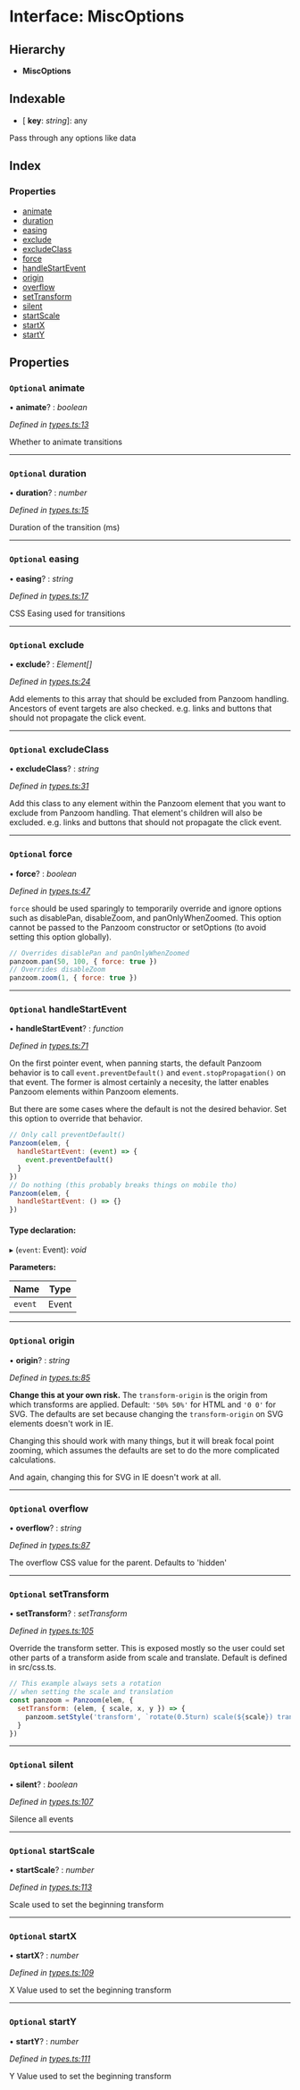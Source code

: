 
# Interface: MiscOptions

## Hierarchy

* **MiscOptions**

## Indexable

* \[ **key**: *string*\]: any

Pass through any options like data

## Index

### Properties

* [animate](_types_.miscoptions.md#optional-animate)
* [duration](_types_.miscoptions.md#optional-duration)
* [easing](_types_.miscoptions.md#optional-easing)
* [exclude](_types_.miscoptions.md#optional-exclude)
* [excludeClass](_types_.miscoptions.md#optional-excludeclass)
* [force](_types_.miscoptions.md#optional-force)
* [handleStartEvent](_types_.miscoptions.md#optional-handlestartevent)
* [origin](_types_.miscoptions.md#optional-origin)
* [overflow](_types_.miscoptions.md#optional-overflow)
* [setTransform](_types_.miscoptions.md#optional-settransform)
* [silent](_types_.miscoptions.md#optional-silent)
* [startScale](_types_.miscoptions.md#optional-startscale)
* [startX](_types_.miscoptions.md#optional-startx)
* [startY](_types_.miscoptions.md#optional-starty)

## Properties

### `Optional` animate

• **animate**? : *boolean*

*Defined in [types.ts:13](https://github.com/timmywil/panzoom/blob/b082b5a/src/types.ts#L13)*

Whether to animate transitions

___

### `Optional` duration

• **duration**? : *number*

*Defined in [types.ts:15](https://github.com/timmywil/panzoom/blob/b082b5a/src/types.ts#L15)*

Duration of the transition (ms)

___

### `Optional` easing

• **easing**? : *string*

*Defined in [types.ts:17](https://github.com/timmywil/panzoom/blob/b082b5a/src/types.ts#L17)*

CSS Easing used for transitions

___

### `Optional` exclude

• **exclude**? : *Element[]*

*Defined in [types.ts:24](https://github.com/timmywil/panzoom/blob/b082b5a/src/types.ts#L24)*

Add elements to this array that should be excluded
from Panzoom handling.
Ancestors of event targets are also checked.
e.g. links and buttons that should not propagate the click event.

___

### `Optional` excludeClass

• **excludeClass**? : *string*

*Defined in [types.ts:31](https://github.com/timmywil/panzoom/blob/b082b5a/src/types.ts#L31)*

Add this class to any element within the Panzoom element
that you want to exclude from Panzoom handling. That
element's children will also be excluded.
e.g. links and buttons that should not propagate the click event.

___

### `Optional` force

• **force**? : *boolean*

*Defined in [types.ts:47](https://github.com/timmywil/panzoom/blob/b082b5a/src/types.ts#L47)*

`force` should be used sparingly to temporarily
override and ignore options such as disablePan,
disableZoom, and panOnlyWhenZoomed.
This option cannot be passed to the
Panzoom constructor or setOptions (to avoid
setting this option globally).

```js
// Overrides disablePan and panOnlyWhenZoomed
panzoom.pan(50, 100, { force: true })
// Overrides disableZoom
panzoom.zoom(1, { force: true })
```

___

### `Optional` handleStartEvent

• **handleStartEvent**? : *function*

*Defined in [types.ts:71](https://github.com/timmywil/panzoom/blob/b082b5a/src/types.ts#L71)*

On the first pointer event, when panning starts,
the default Panzoom behavior is to call
`event.preventDefault()` and `event.stopPropagation()`
on that event. The former is almost certainly a necesity,
the latter enables Panzoom elements within Panzoom elements.

But there are some cases where the default is
not the desired behavior. Set this option to override that behavior.

```js
// Only call preventDefault()
Panzoom(elem, {
  handleStartEvent: (event) => {
    event.preventDefault()
  }
})
// Do nothing (this probably breaks things on mobile tho)
Panzoom(elem, {
  handleStartEvent: () => {}
})
```

#### Type declaration:

▸ (`event`: Event): *void*

**Parameters:**

Name | Type |
------ | ------ |
`event` | Event |

___

### `Optional` origin

• **origin**? : *string*

*Defined in [types.ts:85](https://github.com/timmywil/panzoom/blob/b082b5a/src/types.ts#L85)*

**Change this at your own risk.**
The `transform-origin` is the origin from which transforms are applied.
Default: `'50% 50%'` for HTML and `'0 0'` for SVG.
The defaults are set because changing the `transform-origin` on
SVG elements doesn't work in IE.

Changing this should work with many things, but
it will break focal point zooming, which assumes the
defaults are set to do the more complicated calculations.

And again, changing this for SVG in IE doesn't work at all.

___

### `Optional` overflow

• **overflow**? : *string*

*Defined in [types.ts:87](https://github.com/timmywil/panzoom/blob/b082b5a/src/types.ts#L87)*

The overflow CSS value for the parent. Defaults to 'hidden'

___

### `Optional` setTransform

• **setTransform**? : *setTransform*

*Defined in [types.ts:105](https://github.com/timmywil/panzoom/blob/b082b5a/src/types.ts#L105)*

Override the transform setter.
This is exposed mostly so the user could
set other parts of a transform
aside from scale and translate.
Default is defined in src/css.ts.

```js
// This example always sets a rotation
// when setting the scale and translation
const panzoom = Panzoom(elem, {
  setTransform: (elem, { scale, x, y }) => {
    panzoom.setStyle('transform', `rotate(0.5turn) scale(${scale}) translate(${x}px, ${y}px)`)
  }
})
```

___

### `Optional` silent

• **silent**? : *boolean*

*Defined in [types.ts:107](https://github.com/timmywil/panzoom/blob/b082b5a/src/types.ts#L107)*

Silence all events

___

### `Optional` startScale

• **startScale**? : *number*

*Defined in [types.ts:113](https://github.com/timmywil/panzoom/blob/b082b5a/src/types.ts#L113)*

Scale used to set the beginning transform

___

### `Optional` startX

• **startX**? : *number*

*Defined in [types.ts:109](https://github.com/timmywil/panzoom/blob/b082b5a/src/types.ts#L109)*

X Value used to set the beginning transform

___

### `Optional` startY

• **startY**? : *number*

*Defined in [types.ts:111](https://github.com/timmywil/panzoom/blob/b082b5a/src/types.ts#L111)*

Y Value used to set the beginning transform
